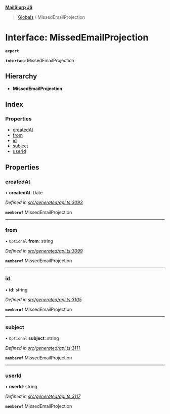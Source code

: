 **[MailSlurp JS](../README.md)**

> [Globals](../README.md) / MissedEmailProjection

# Interface: MissedEmailProjection

**`export`** 

**`interface`** MissedEmailProjection

## Hierarchy

* **MissedEmailProjection**

## Index

### Properties

* [createdAt](missedemailprojection.md#createdat)
* [from](missedemailprojection.md#from)
* [id](missedemailprojection.md#id)
* [subject](missedemailprojection.md#subject)
* [userId](missedemailprojection.md#userid)

## Properties

### createdAt

•  **createdAt**: Date

*Defined in [src/generated/api.ts:3093](https://github.com/mailslurp/mailslurp-client/blob/2c659a7/src/generated/api.ts#L3093)*

**`memberof`** MissedEmailProjection

___

### from

• `Optional` **from**: string

*Defined in [src/generated/api.ts:3099](https://github.com/mailslurp/mailslurp-client/blob/2c659a7/src/generated/api.ts#L3099)*

**`memberof`** MissedEmailProjection

___

### id

•  **id**: string

*Defined in [src/generated/api.ts:3105](https://github.com/mailslurp/mailslurp-client/blob/2c659a7/src/generated/api.ts#L3105)*

**`memberof`** MissedEmailProjection

___

### subject

• `Optional` **subject**: string

*Defined in [src/generated/api.ts:3111](https://github.com/mailslurp/mailslurp-client/blob/2c659a7/src/generated/api.ts#L3111)*

**`memberof`** MissedEmailProjection

___

### userId

•  **userId**: string

*Defined in [src/generated/api.ts:3117](https://github.com/mailslurp/mailslurp-client/blob/2c659a7/src/generated/api.ts#L3117)*

**`memberof`** MissedEmailProjection
